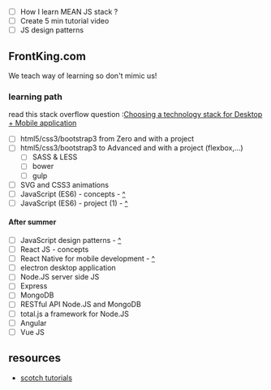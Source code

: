 - [ ] How I learn MEAN JS stack ?
- [ ] Create 5 min tutorial video
- [ ] JS design patterns
## FrontKing.com
We teach way of learning so don't mimic us!
### learning path
read this stack overflow question :[Choosing a technology stack for Desktop + Mobile application](http://stackoverflow.com/questions/31572103/choosing-a-technology-stack-for-desktop-mobile-application)

- [ ] html5/css3/bootstrap3 from Zero and with a project
- [ ] html5/css3/bootstrap3 to Advanced and with a project (flexbox,...)
  - [ ] SASS & LESS
  - [ ] bower
  - [ ] gulp
- [ ] SVG and CSS3 animations
- [ ] JavaScript (ES6) - concepts - [^](https://scotch.io/tutorials/learning-javascript-native-functions-and-how-to-use-them)
- [ ] JavaScript (ES6) - project (1) - [^](https://scotch.io/tutorials/understanding-javascript-promises-pt-i-background-basics)

#### After summer
- [ ] JavaScript design patterns - [^](https://scotch.io/bar-talk/4-javascript-design-patterns-you-should-know)
- [ ] React JS - concepts
- [ ] React Native for mobile development - [^](https://scotch.io/tutorials/make-a-mobile-app-with-reactjs-in-30-minutes)
- [ ] electron desktop application
- [ ] Node.JS server side JS
- [ ] Express
- [ ] MongoDB
- [ ] RESTful API Node.JS and MongoDB
- [ ] total.js a framework for Node.JS
- [ ] Angular
- [ ] Vue JS
## resources
- [scotch tutorials](https://scotch.io/tutorials)
